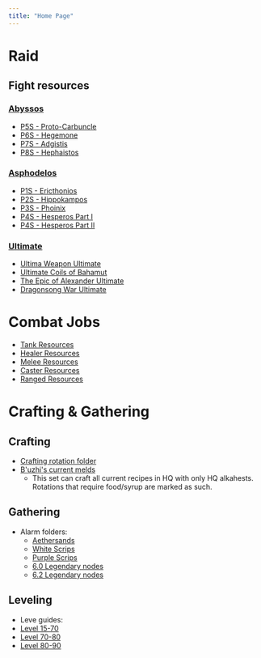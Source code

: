 ```yaml
---
title: "Home Page"
---
```

# Raid
## Fight resources
### [Abyssos](notes/Abyssos)
- [P5S - Proto-Carbuncle](notes/P5S%20-%20Proto-Carbuncle)
- [P6S - Hegemone](notes/P6S%20-%20Hegemone)
- [P7S - Adgistis](notes/P7S%20-%20Adgistis)
- [P8S - Hephaistos](notes/P8S%20-%20Hephaistos)
### [Asphodelos](notes/Asphodelos)
- [P1S - Ericthonios](notes/P1S%20-%20Ericthonios)
- [P2S - Hippokampos](notes/P2S%20-%20Hippokampos)
- [P3S - Phoinix](notes/P3S%20-%20Phoinix)
- [P4S - Hesperos Part I](notes/P4S%20-%20Hesperos%20Part%20I)
- [P4S - Hesperos Part II](notes/P4S%20-%20Hesperos%20Part%20II)
### [Ultimate](notes/Ultimate)
- [Ultima Weapon Ultimate](Ultima%20Weapon%20Ultimate)
- [Ultimate Coils of Bahamut](Ultimate%20Coils%20of%20Bahamut)
- [The Epic of Alexander Ultimate](notes/The%20Epic%20of%20Alexander%20Ultimate)
- [Dragonsong War Ultimate](notes/Dragonsong%20War%20Ultimate)

# Combat Jobs
- [Tank Resources](notes/Tank%20Resources)
- [Healer Resources](notes/Healer%20Resources)
- [Melee Resources](notes/Melee%20Resources)
- [Caster Resources](notes/Caster%20Resources)
- [Ranged Resources](notes/Ranged%20Resources)

# Crafting & Gathering
## Crafting
- [Crafting rotation folder](https://ffxivteamcraft.com/rotation-folder/m2FooAcnjVjbey5j0WHC)
- [B'uzhi's current melds](https://ffxivteamcraft.com/gearset/5i76FTtUcRvisVUVGHFu)
	- This set can craft all current recipes in HQ with only HQ alkahests. Rotations that require food/syrup are marked as such.

## Gathering
- Alarm folders:
	- [Aethersands](https://ffxivteamcraft.com/alarm-group/R7pwoppjFdY4DkCQNaQy)
	- [White Scrips](https://ffxivteamcraft.com/alarm-group/KrtetKKLZFimeKUntMVy)
	- [Purple Scrips](https://ffxivteamcraft.com/alarm-group/ZPu9uc51bXAXaIXrYzfu)
	- [6.0 Legendary nodes](https://ffxivteamcraft.com/alarm-group/TNwgPHQxdE0BQdSa2Oi4)
	- [6.2 Legendary nodes](https://ffxivteamcraft.com/alarm-group/V3dZyUFxUuT5WD0nP8Ph)

## Leveling
- Leve guides:
 - [Level 15-70](https://tinyurl.com/arrsbleveguide)
 - [Level 70-80](https://tinyurl.com/shbleveguide)
 - [Level 80-90](https://tinyurl.com/ewleveguide)